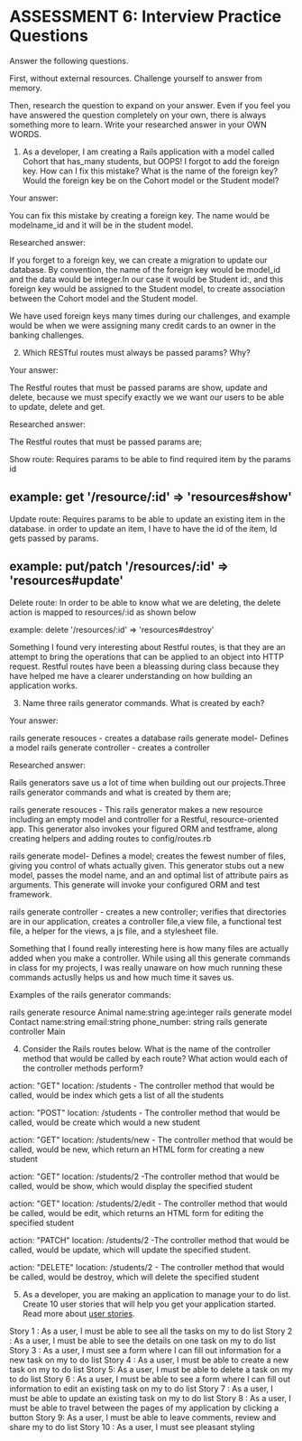 # ASSESSMENT 6: Interview Practice Questions

Answer the following questions.

First, without external resources. Challenge yourself to answer from memory.

Then, research the question to expand on your answer. Even if you feel you have answered the question completely on your own, there is always something more to learn. Write your researched answer in your OWN WORDS.

1. As a developer, I am creating a Rails application with a model called Cohort that has_many students, but OOPS! I forgot to add the foreign key. How can I fix this mistake? What is the name of the foreign key? Would the foreign key be on the Cohort model or the Student model?

Your answer:

You can fix this mistake by creating a foreign key. The name would be modelname_id and it will be in the student model.

Researched answer:

If you forget to a foreign key, we can create a migration to update our database. By convention, the name of the foreign key would be model_id and the data would be integer.In our case it would be Student id:, and this foreign key would be assigned to the Student model, to create association between the Cohort model and the Student model. 

We have used foreign keys many times during our challenges, and example would be when we were assigning many credit cards to an owner in the banking challenges.

2. Which RESTful routes must always be passed params? Why?

Your answer: 

The Restful routes that must be passed params are show, update and delete, because we must specify exactly we we want our users to be able to update, delete and get.

Researched answer:

The Restful routes that must be passed params are;

Show route: Requires params to be able to find required item by the params id

example: get '/resource/:id' => 'resources#show'
----------------------
Update route: Requires params to be able to update an existing item in the database. in order to update an item, I have to have the id of the item, Id gets passed by params.

example: put/patch '/resources/:id' => 'resources#update'
---------------------
Delete route: In order to be able to know what we are deleting, the delete action is mapped to resources/:id as shown below

example: delete '/resources/:id' => 'resources#destroy'

Something I found very interesting about Restful routes, is that they are an attempt to bring the operations that can be applied to an object into HTTP request.
Restful routes have been a bleassing during class because they have helped me have a clearer understanding on how building an application works.


3. Name three rails generator commands. What is created by each?

Your answer:

rails generate resouces - creates a database
rails generate model- Defines a model
rails generate controller - creates a controller


Researched answer:

 Rails generators save us a lot of time when building out our projects.Three rails generator commands and what is created by them are;

rails generate resouces - This rails generator makes a new resource including an empty model and controller for a Restful, resource-oriented app. This generator also invokes your figured ORM and testframe, along creating helpers and adding routes to config/routes.rb


rails generate model- Defines a model; creates the fewest number of files, giving you control of whats actually given. This generator stubs out a new model, passes the model name, and an and optimal list of attribute pairs as arguments. This generate will invoke your configured ORM and test framework.

rails generate controller - creates a new controller; verifies that directories are in our application, creates a controller file,a view file, a functional test file, a helper for the views, a js file, and a stylesheet file.

Something that I found really interesting here is how many files are actually added when you make a controller. While using all this generate commands in class for my projects, I was really unaware on how much running these commands actuslly helps us and how much time it saves us.

Examples of the  rails generator commands:

rails generate resource Animal name:string age:integer
rails generate model Contact name:string email:string phone_number: string
rails generate controller Main

4. Consider the Rails routes below. What is the name of the controller method that would be called by each route? What action would each of the controller methods perform?

action: "GET" location: /students -  The controller method that would be called, would be index which gets a list of all the students

action: "POST" location: /students - The controller method that would be called, would be create which would a new student

action: "GET" location: /students/new - The controller method that would be called, would be new, which return an HTML form for creating a new student

action: "GET" location: /students/2 -The controller method that would be called, would be show, which would display the specified student

action: "GET" location: /students/2/edit - The controller method that would be called, would be edit, which returns an HTML form for editing the specified student

action: "PATCH" location: /students/2 -The controller method that would be called, would be update, which will update the specified student.

action: "DELETE" location: /students/2 - The controller method that would be called, would be destroy, which will delete the specified student

5. As a developer, you are making an application to manage your to do list. Create 10 user stories that will help you get your application started. Read more about [user stories](https://www.atlassian.com/agile/project-management/user-stories).
 
 Story 1 : As a user, I must be able to see all the tasks on my to do list
 Story 2 : As a user, I must be able to see the details on one task on my to do list
 Story 3 : As a user, I must see a form where I can fill out information for a new task on my to do list
 Story 4 : As a user, I must be able to create a new task on my to do list
 Story 5: As a user,  I must be able to delete a task on my to do list
 Story 6 : As a user, I must be able to see a form where I can fill out information to edit an existing task on my to do list
 Story 7 : As a user, I must be able to update an existing task on my to do list
 Story 8 : As a user, I must be able to travel between the pages of my application by clicking a button
 Story 9: As a user, I must be able to leave comments, review and share my to do list
 Story 10 : As a user, I must see pleasant styling